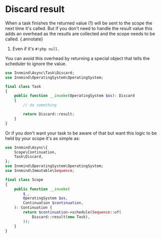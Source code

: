 # Discard result

When a task finishes the returned value (1) will be sent to the scope the next time it's called. But if you don't need to handle the result value this adds an overhead as the results are collected and the scope needs to be called.
{.annotate}

1. Even if it's `#!php null`.

You can avoid this overhead by returning a special object that tells the scheduler to ignore the value.

```php title="Task.php"
use Innmind\Async\Task\Discard;
use Innmind\OperatingSystem\OperatingSystem;

final class Task
{
    public function __invoke(OperatingSystem $os): Discard
    {
        // do something

        return Discard::result;
    }
}
```

Or if you don't want your task to be aware of that but want this logic to be held by your scope it's as simple as:

```php
use Innmind\Async\{
    Scope\Continuation,
    Task\Discard,
};
use Innmind\OperatingSystem\OperatingSystem;
use Innmind\Immutable\Sequence;

final class Scope
{
    public function __invoke(
        $_,
        OperatingSystem $os,
        Continuation $continuation,
    ): Continuation {
        return $continuation->schedule(Sequence::of(
            Discard::result(new Task),
        ));
    }
}
```
